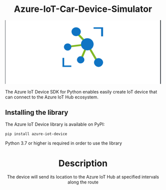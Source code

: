
<div align=center>
     <h1> Azure-IoT-Car-Device-Simulator </h1>
    <img src="azure_iot_sdk_python.png"></img>
</div>

The Azure IoT Device SDK for Python enables  easily create IoT device  that can connect to the Azure IoT Hub ecosystem.

## Installing the library

The Azure IoT Device library is available on PyPI:

```Shell
pip install azure-iot-device
```

Python 3.7 or higher is required in order to use the library




<div align=center>
     <h1>Description </h1>
     <p>The device will send its location to the Azure IoT Hub at specified intervals along the route </p>
</div>

